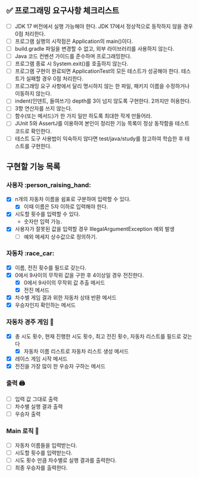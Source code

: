 ## :white_check_mark: 프로그래밍 요구사항 체크리스트
- [ ] JDK 17 버전에서 실행 가능해야 한다. JDK 17에서 정상적으로 동작하지 않을 경우 0점 처리한다.
- [ ] 프로그램 실행의 시작점은 Application의 main()이다.
- [ ] build.gradle 파일을 변경할 수 없고, 외부 라이브러리를 사용하지 않는다.
- [ ] Java 코드 컨벤션 가이드를 준수하며 프로그래밍한다.
- [ ] 프로그램 종료 시 System.exit()를 호출하지 않는다.
- [ ] 프로그램 구현이 완료되면 ApplicationTest의 모든 테스트가 성공해야 한다. 테스트가 실패할 경우 0점 처리한다.
- [ ] 프로그래밍 요구 사항에서 달리 명시하지 않는 한 파일, 패키지 이름을 수정하거나 이동하지 않는다.
- [ ] indent(인덴트, 들여쓰기) depth를 3이 넘지 않도록 구현한다. 2까지만 허용한다.
- [ ] 3항 연산자를 쓰지 않는다.
- [ ] 함수(또는 메서드)가 한 가지 일만 하도록 최대한 작게 만들어라.
- [ ] JUnit 5와 AssertJ를 이용하여 본인이 정리한 기능 목록이 정상 동작함을 테스트 코드로 확인한다.
- [ ] 테스트 도구 사용법이 익숙하지 않다면 test/java/study를 참고하여 학습한 후 테스트를 구현한다.

## 구현할 기능 목록

### 사용자 :person_raising_hand:
- [x] n개의 자동차 이름을 쉼표로 구분하여 입력할 수 있다.
  - [x] 이때 이름은 5자 이하로 입력해야 한다.
- [x] 시도할 횟수를 입력할 수 있다.
  - 숫자만 입력 가능.
- [x] 사용자가 잘못된 값을 입력할 경우 IllegalArgumentException 예외 발생
  - [ ] 예외 메세지 상수값으로 정의하기.

### 자동차 :race_car:
- [x] 이름, 전진 횟수를 필드로 갖는다.
- [x] 0에서 9사이의 무작위 값을 구한 후 4이상일 경우 전진한다.
  - [x] 0에서 9사이의 무작위 값 추출 메서드
  - [x] 전진 메서드
- [x] 차수별 게임 결과 위한 자동차 상태 반환 메서드
- [x] 우승자인지 확인하는 메서드

### 자동차 경주 게임 :game_die:
- [x] 총 시도 횟수, 현재 진행한 시도 횟수, 최고 전진 횟수, 자동차 리스트를 필드로 갖는다
  - [x] 자동차 이름 리스트로 자동차 리스트 생성 메서드
- [x] 레이스 게임 시작 메서드
- [x] 전진을 가장 많이 한 우승자 구하는 메서드

### 출력 :printer:
- [ ] 입력 값 그대로 출력
- [ ] 차수별 실행 결과 출력
- [ ] 우승자 출력

### Main 로직 :sunflower:
- [ ] 자동차 이름들을 입력받는다.
- [ ] 시도할 횟수를 입력받는다.
- [ ] 시도 횟수 만큼 차수별로 실행 결과를 출력한다.
- [ ] 최종 우승자를 출력한다.
